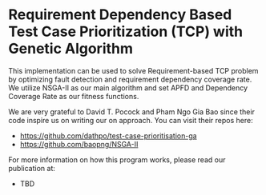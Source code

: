 # Requirement Dependency Based Test Case Prioritization (TCP) with Genetic Algorithm

This implementation can be used to solve Requirement-based TCP problem by optimizing fault detection and requirement dependency coverage rate. We utilize NSGA-II as our main algorithm and set APFD and Dependency Coverage Rate as our fitness functions. 

We are very grateful to David T. Pocock and Pham Ngo Gia Bao since their code inspire us on writing our on approach. You can visit their repos here:
- https://github.com/dathpo/test-case-prioritisation-ga
- https://github.com/baopng/NSGA-II

For more information on how this program works, please read our publication at:
- TBD 
